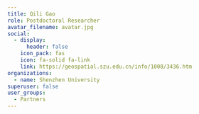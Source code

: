 ```yaml
---
title: Qili Gao
role: Postdoctoral Researcher
avatar_filename: avatar.jpg
social:
  - display:
      header: false
    icon_pack: fas
    icon: fa-solid fa-link
    link: https://geospatial.szu.edu.cn/info/1008/3436.htm
organizations:
  - name: Shenzhen University
superuser: false
user_groups:
  - Partners
---
```

